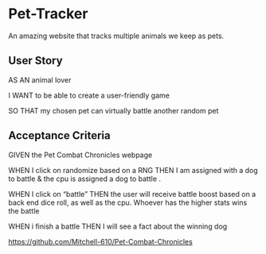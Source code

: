 # Pet-Tracker
An amazing website that tracks multiple animals we keep as pets.

## User Story
AS AN animal lover

I WANT to be able to create a user-friendly game

SO THAT my chosen pet can virtually battle another random pet


## Acceptance Criteria

GIVEN the Pet Combat Chronicles webpage

WHEN I click on randomize based on a RNG 
THEN I am assigned with a dog to battle & the cpu is assigned a dog to battle .


WHEN I click on “battle”
THEN the user will receive battle boost based on a back end dice roll, as well as the cpu.
Whoever has the higher stats wins the battle

WHEN i finish a battle
THEN I will see a fact about the winning dog

https://github.com/Mitchell-610/Pet-Combat-Chronicles